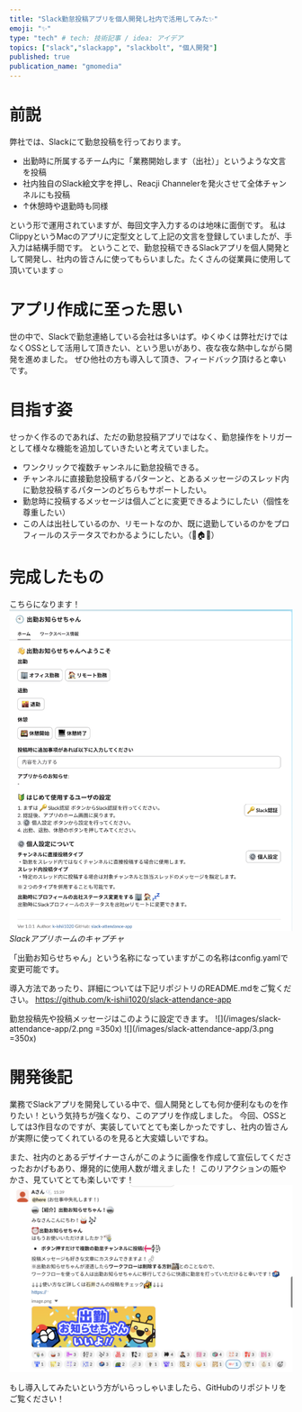 ```yaml
---
title: "Slack勤怠投稿アプリを個人開発し社内で活用してみた✨️"
emoji: "✨️"
type: "tech" # tech: 技術記事 / idea: アイデア
topics: ["slack","slackapp", "slackbolt", "個人開発"]
published: true
publication_name: "gmomedia"
---
```


# 前説
弊社では、Slackにて勤怠投稿を行っております。
- 出勤時に所属するチーム内に「業務開始します（出社）」というような文言を投稿
- 社内独自のSlack絵文字を押し、Reacji Channelerを発火させて全体チャンネルにも投稿
- ↑休憩時や退勤時も同様

という形で運用されていますが、毎回文字入力するのは地味に面倒です。
私はClippyというMacのアプリに定型文として上記の文言を登録していましたが、手入力は結構手間です。
ということで、勤怠投稿できるSlackアプリを個人開発として開発し、社内の皆さんに使ってもらいました。たくさんの従業員に使用して頂いています☺️

# アプリ作成に至った思い
世の中で、Slackで勤怠連絡している会社は多いはず。ゆくゆくは弊社だけではなくOSSとして活用して頂きたい、という思いがあり、夜な夜な熱中しながら開発を進めました。
ぜひ他社の方も導入して頂き、フィードバック頂けると幸いです。

# 目指す姿
せっかく作るのであれば、ただの勤怠投稿アプリではなく、勤怠操作をトリガーとして様々な機能を追加していきたいと考えていました。

- ワンクリックで複数チャンネルに勤怠投稿できる。
- チャンネルに直接勤怠投稿するパターンと、とあるメッセージのスレッド内に勤怠投稿するパターンのどちらもサポートしたい。
- 勤怠時に投稿するメッセージは個人ごとに変更できるようにしたい（個性を尊重したい）
- この人は出社しているのか、リモートなのか、既に退勤しているのかをプロフィールのステータスでわかるようにしたい。（🏢🏠💤）

# 完成したもの
こちらになります！
![](/images/slack-attendance-app/1.png)
*Slackアプリホームのキャプチャ*

「出勤お知らせちゃん」という名称になっていますがこの名称はconfig.yamlで変更可能です。

導入方法であったり、詳細については下記リポジトリのREADME.mdをご覧ください。
https://github.com/k-ishii1020/slack-attendance-app

勤怠投稿先や投稿メッセージはこのように設定できます。
![](/images/slack-attendance-app/2.png =350x)
![](/images/slack-attendance-app/3.png =350x)


# 開発後記
業務でSlackアプリを開発している中で、個人開発としても何か便利なものを作りたい！という気持ちが強くなり、このアプリを作成しました。
今回、OSSとしては3作目なのですが、実装していてとても楽しかったですし、社内の皆さんが実際に使ってくれているのを見ると大変嬉しいですね。

また、社内のとあるデザイナーさんがこのように画像を作成して宣伝してくださったおかげもあり、爆発的に使用人数が増えました！
このリアクションの賑やかさ、見ていてとても楽しいです！
![](/images/slack-attendance-app/4.png)

もし導入してみたいという方がいらっしゃいましたら、GitHubのリポジトリをご覧ください！
